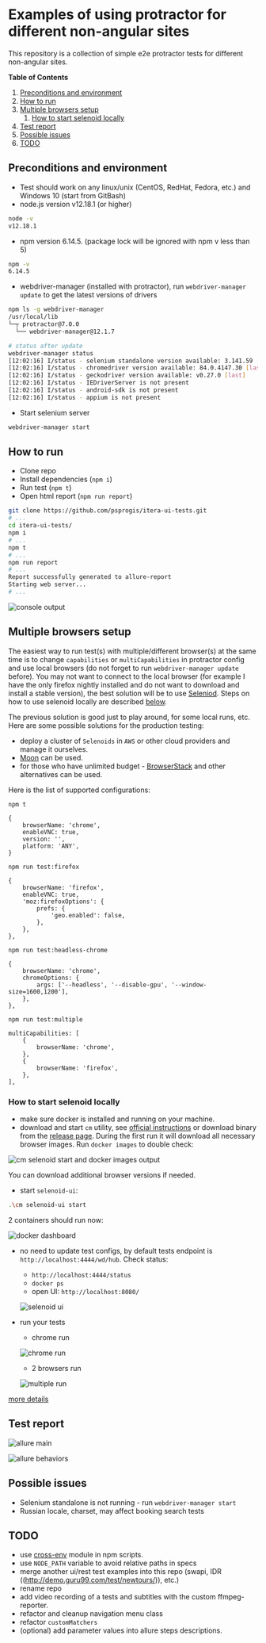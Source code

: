# Examples of using protractor for different non-angular sites
This repository is a collection of simple e2e protractor tests for different non-angular sites.  

**Table of Contents**
1. [Preconditions and environment](#preconditions-and-environment)
2. [How to run](#how-to-run)
3. [Multiple browsers setup](#multiple-browsers-setup)
    1. [How to start selenoid locally](#how-to-start-selenoid-locally)
4. [Test report](#test-report)
5. [Possible issues](#possible-issues) 
6. [TODO](#TODO)

## Preconditions and environment
* Test should work on any linux/unix (CentOS, RedHat, Fedora, etc.) and Windows 10 (start from GitBash)
* node.js version v12.18.1 (or higher)
```bash
node -v
v12.18.1
```
* npm version 6.14.5. (package lock will be ignored with npm v less than 5)
```bash
npm -v
6.14.5
```
* webdriver-manager (installed with protractor), run `webdriver-manager update` to get the latest versions of drivers
```bash
npm ls -g webdriver-manager
/usr/local/lib
└─┬ protractor@7.0.0
  └── webdriver-manager@12.1.7

# status after update
webdriver-manager status
[12:02:16] I/status - selenium standalone version available: 3.141.59 [last]
[12:02:16] I/status - chromedriver version available: 84.0.4147.30 [last]
[12:02:16] I/status - geckodriver version available: v0.27.0 [last]
[12:02:16] I/status - IEDriverServer is not present
[12:02:16] I/status - android-sdk is not present
[12:02:16] I/status - appium is not present
```
* Start selenium server
```bash
webdriver-manager start
```
 
## How to run
* Clone repo
* Install dependencies (`npm i`)
* Run test (`npm t`)
* Open html report (```npm run report```)
```bash
git clone https://github.com/psprogis/itera-ui-tests.git
# ...
cd itera-ui-tests/
npm i
# ...
npm t
# ...
npm run report
# ...
Report successfully generated to allure-report
Starting web server...
# ...
```

![console output](screenshots/console-output.png "console output")

## Multiple browsers setup
The easiest way to run test(s) with multiple/different browser(s) at the same time is to change `capabilities` or
`multiCapabilities` in protractor config and use local browsers (do not forget to run `webdriver-manager update` before).
You may not want to connect to the local browser (for example I have the only firefox nightly installed and do not want to
download and install a stable version), the best solution will be to use [Seleniod](https://aerokube.com/selenoid/).
 Steps on how to use selenoid locally are described [below](#how-to-start-selenoid-locally).
 
The previous solution is good just to play around, for some local runs, etc. Here are some possible solutions for the
production testing:
  - deploy a cluster of `Selenoids` in `AWS` or other cloud providers and manage it ourselves.  
  - [Moon](https://aerokube.com/moon/) can be used.
  - for those who have unlimited budget - [BrowserStack](https://www.browserstack.com/) and other alternatives can be used.
 
Here is the list of supported configurations:

`npm t`
```
{
    browserName: 'chrome',
    enableVNC: true,
    version: '',
    platform: 'ANY',
}
```

`npm run test:firefox`

```
{
    browserName: 'firefox',
    enableVNC: true,
    'moz:firefoxOptions': {
        prefs: {
            'geo.enabled': false,
        },
    },
},
```

`npm run test:headless-chrome`

```
{
    browserName: 'chrome',
    chromeOptions: {
        args: ['--headless', '--disable-gpu', '--window-size=1600,1200'],
    },
},
```

`npm run test:multiple`

```
multiCapabilities: [
    {
        browserName: 'chrome',
    },
    {
        browserName: 'firefox',
    },
],
```
### How to start selenoid locally  
- make sure docker is installed and running on your machine.
- download and start `cm` utility, see [official instructions](https://aerokube.com/cm/latest/) or download binary from the
[release page](https://github.com/aerokube/cm/releases). During the first run it will download all necessary browser images.
Run `docker images` to double check:

![cm selenoid start and docker images output](screenshots/cm-start.png "cm selenoid start and docker images output")

You can download additional browser versions if needed.
- start `selenoid-ui`:
```bash
.\cm selenoid-ui start
```
2 containers should run now:

![docker dashboard](screenshots/docker-containers-running.png "docker dashboard")

- no need to update test configs, by default tests endpoint is `http://localhost:4444/wd/hub`.
  Check status:
  - `http://localhost:4444/status`
  - `docker ps`
  - open UI: `http://localhost:8080/`
  
  ![selenoid ui](screenshots/selenoid-ui.png "selenoid-ui")

- run your tests
    - chrome run
    
    ![chrome run](screenshots/chrome-run.png "chrome run")
    - 2 browsers run
    
    ![multiple run](screenshots/multiple-run.png "multiple run")

[more details](https://aerokube.com/selenoid/latest/)

## Test report
![allure main](screenshots/allure-main.png "allure main")

![allure behaviors](screenshots/allure-behaviors.png "allure behaviors")

## Possible issues
* Selenium standalone is not running - run `webdriver-manager start`
* Russian locale, charset, may affect booking search tests

## TODO
* use [cross-env](https://www.npmjs.com/package/cross-env) module in npm scripts.
* use `NODE_PATH` variable to avoid relative paths in specs
* merge another ui/rest test examples into this repo (swapi, IDR ((http://demo.guru99.com/test/newtours/)), etc.)
* rename repo
* add video recording of a tests and subtitles with the custom ffmpeg-reporter.
* refactor and cleanup navigation menu class
* refactor `customMatchers` 
* (optional) add parameter values into allure steps descriptions.
